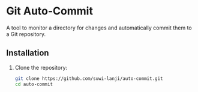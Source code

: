 # Git Auto-Commit

A tool to monitor a directory for changes and automatically commit them to a Git repository.

## Installation

1. Clone the repository:
   ```bash
   git clone https://github.com/suwi-lanji/auto-commit.git
   cd auto-commit
   ```
